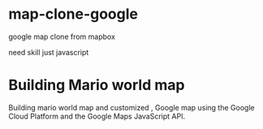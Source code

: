 # map-clone-google
google map clone from mapbox

need skill just javascript

# Building Mario world map

Building mario world map and customized , Google map using the Google Cloud Platform and the Google Maps JavaScript API.
